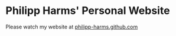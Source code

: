 Philipp Harms' Personal Website
===============================

Please watch my website at [philipp-harms.github.com](http://philipp-harms.github.com)
